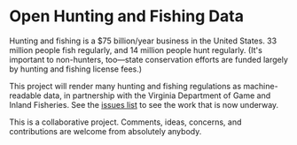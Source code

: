 # Open Hunting and Fishing Data

Hunting and fishing is a $75 billion/year business in the United States. 33 million people fish regularly, and 14 million people hunt regularly. (It's important to non-hunters, too—state conservation efforts are funded largely by hunting and fishing license fees.)

This project will render many hunting and fishing regulations as machine-readable data, in partnership with the Virginia Department of Game and Inland Fisheries. See the [issues list](https://github.com/USODI/Hunting-and-Fishing/issues/) to see the work that is now underway.

This is a collaborative project. Comments, ideas, concerns, and contributions are welcome from absolutely anybody.


